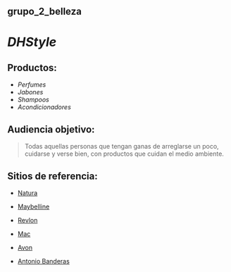 ## **grupo_2_belleza**

# ***DHStyle***

## Productos:
- *Perfumes*
- *Jabones*
- *Shampoos*
- *Acondicionadores*

## Audiencia objetivo:
> Todas aquellas personas que tengan ganas de arreglarse un poco, cuidarse y verse bien, con productos que cuidan el medio ambiente.



## Sitios de referencia:
- [Natura](https://www.naturacosmeticos.com.ar)

- [Maybelline](https://www.maybelline.com.ar/)

- [Revlon](http://www.revlon.com.ar/)

- [Mac](https://www.maccosmetics.com.ar/)

- [Avon](https://www.avon.com.ar/ar-home)

- [Antonio Banderas](https://www.antoniobanderasperfumes.com/ar/es/)